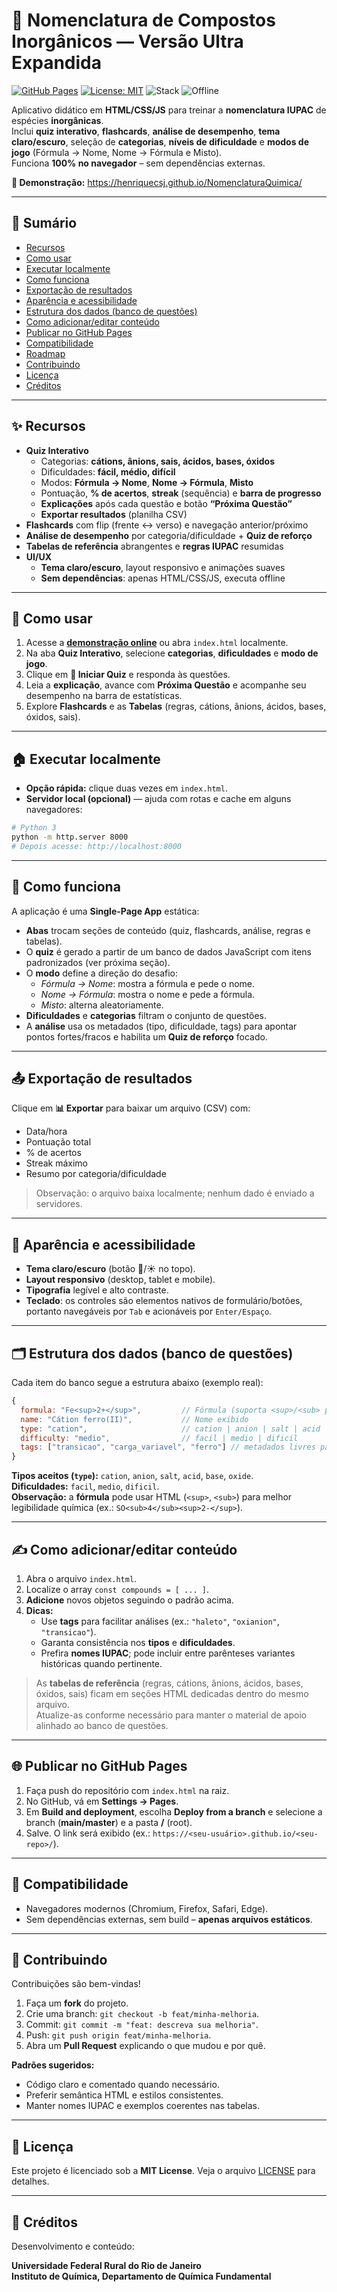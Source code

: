 # 🧪 Nomenclatura de Compostos Inorgânicos — Versão Ultra Expandida

[![GitHub Pages](https://img.shields.io/badge/GitHub%20Pages-online-brightgreen)](https://henriquecsj.github.io/NomenclaturaQuimica/)
[![License: MIT](https://img.shields.io/badge/License-MIT-yellow.svg)](LICENSE)
![Stack](https://img.shields.io/badge/Stack-HTML%2FCSS%2FJS-blue)
![Offline](https://img.shields.io/badge/Works-100%25%20Offline-8A2BE2)

Aplicativo didático em **HTML/CSS/JS** para treinar a **nomenclatura IUPAC** de espécies **inorgânicas**.  
Inclui **quiz interativo**, **flashcards**, **análise de desempenho**, **tema claro/escuro**, seleção de **categorias**, **níveis de dificuldade** e **modos de jogo** (Fórmula → Nome, Nome → Fórmula e Misto).  
Funciona **100% no navegador** – sem dependências externas.

**🔗 Demonstração:** https://henriquecsj.github.io/NomenclaturaQuimica/

---

## 📌 Sumário

- [Recursos](#recursos)
- [Como usar](#como-usar)
- [Executar localmente](#executar-localmente)
- [Como funciona](#como-funciona)
- [Exportação de resultados](#exportação-de-resultados)
- [Aparência e acessibilidade](#aparência-e-acessibilidade)
- [Estrutura dos dados (banco de questões)](#estrutura-dos-dados-banco-de-questões)
- [Como adicionar/editar conteúdo](#como-adicionareditar-conteúdo)
- [Publicar no GitHub Pages](#publicar-no-github-pages)
- [Compatibilidade](#compatibilidade)
- [Roadmap](#roadmap)
- [Contribuindo](#contribuindo)
- [Licença](#licença)
- [Créditos](#créditos)

---

## ✨ Recursos

- **Quiz Interativo**
  - Categorias: **cátions, ânions, sais, ácidos, bases, óxidos**
  - Dificuldades: **fácil, médio, difícil**
  - Modos: **Fórmula → Nome**, **Nome → Fórmula**, **Misto**
  - Pontuação, **% de acertos**, **streak** (sequência) e **barra de progresso**
  - **Explicações** após cada questão e botão **“Próxima Questão”**
  - **Exportar resultados** (planilha CSV)
- **Flashcards** com flip (frente ↔ verso) e navegação anterior/próximo
- **Análise de desempenho** por categoria/dificuldade + **Quiz de reforço**
- **Tabelas de referência** abrangentes e **regras IUPAC** resumidas
- **UI/UX**
  - **Tema claro/escuro**, layout responsivo e animações suaves
  - **Sem dependências**: apenas HTML/CSS/JS, executa offline

---

## 🚀 Como usar

1. Acesse a **[demonstração online](https://henriquecsj.github.io/NomenclaturaQuimica/)** ou abra `index.html` localmente.
2. Na aba **Quiz Interativo**, selecione **categorias**, **dificuldades** e **modo de jogo**.
3. Clique em **🚀 Iniciar Quiz** e responda às questões.
4. Leia a **explicação**, avance com **Próxima Questão** e acompanhe seu desempenho na barra de estatísticas.
5. Explore **Flashcards** e as **Tabelas** (regras, cátions, ânions, ácidos, bases, óxidos, sais).

---

## 🏠 Executar localmente

- **Opção rápida:** clique duas vezes em `index.html`.
- **Servidor local (opcional)** — ajuda com rotas e cache em alguns navegadores:

```bash
# Python 3
python -m http.server 8000
# Depois acesse: http://localhost:8000
```

---

## 🧠 Como funciona

A aplicação é uma **Single-Page App** estática:

- **Abas** trocam seções de conteúdo (quiz, flashcards, análise, regras e tabelas).
- O **quiz** é gerado a partir de um banco de dados JavaScript com itens padronizados (ver próxima seção).
- O **modo** define a direção do desafio:
  - *Fórmula → Nome*: mostra a fórmula e pede o nome.
  - *Nome → Fórmula*: mostra o nome e pede a fórmula.
  - *Misto*: alterna aleatoriamente.
- **Dificuldades** e **categorias** filtram o conjunto de questões.
- A **análise** usa os metadados (tipo, dificuldade, tags) para apontar pontos fortes/fracos e habilita um **Quiz de reforço** focado.

---

## 📤 Exportação de resultados

Clique em **📊 Exportar** para baixar um arquivo (CSV) com:
- Data/hora
- Pontuação total
- % de acertos
- Streak máximo
- Resumo por categoria/dificuldade

> Observação: o arquivo baixa localmente; nenhum dado é enviado a servidores.

---

## 🎨 Aparência e acessibilidade

- **Tema claro/escuro** (botão 🌙/☀️ no topo).
- **Layout responsivo** (desktop, tablet e mobile).
- **Tipografia** legível e alto contraste.
- **Teclado**: os controles são elementos nativos de formulário/botões, portanto navegáveis por `Tab` e acionáveis por `Enter/Espaço`.

---

## 🗂️ Estrutura dos dados (banco de questões)

Cada item do banco segue a estrutura abaixo (exemplo real):

```js
{
  formula: "Fe<sup>2+</sup>",         // Fórmula (suporta <sup>/<sub> para índices/exponentes)
  name: "Cátion ferro(II)",           // Nome exibido
  type: "cation",                     // cation | anion | salt | acid | base | oxide
  difficulty: "medio",                // facil | medio | dificil
  tags: ["transicao", "carga_variavel", "ferro"] // metadados livres para análise
}
```

**Tipos aceitos (`type`):** `cation`, `anion`, `salt`, `acid`, `base`, `oxide`.  
**Dificuldades:** `facil`, `medio`, `dificil`.  
**Observação:** a **fórmula** pode usar HTML (`<sup>`, `<sub>`) para melhor legibilidade química (ex.: `SO<sub>4</sub><sup>2-</sup>`).

---

## ✍️ Como adicionar/editar conteúdo

1. Abra o arquivo `index.html`.
2. Localize o array `const compounds = [ ... ]`.
3. **Adicione** novos objetos seguindo o padrão acima.
4. **Dicas:**
   - Use **tags** para facilitar análises (ex.: `"haleto"`, `"oxianion"`, `"transicao"`).
   - Garanta consistência nos **tipos** e **dificuldades**.
   - Prefira **nomes IUPAC**; pode incluir entre parênteses variantes históricas quando pertinente.

> As **tabelas de referência** (regras, cátions, ânions, ácidos, bases, óxidos, sais) ficam em seções HTML dedicadas dentro do mesmo arquivo.  
> Atualize-as conforme necessário para manter o material de apoio alinhado ao banco de questões.

---

## 🌐 Publicar no GitHub Pages

1. Faça push do repositório com `index.html` na raiz.
2. No GitHub, vá em **Settings → Pages**.
3. Em **Build and deployment**, escolha **Deploy from a branch** e selecione a branch (**main/master**) e a pasta **/** (root).
4. Salve. O link será exibido (ex.: `https://<seu-usuário>.github.io/<seu-repo>/`).

---

## 🧭 Compatibilidade

- Navegadores modernos (Chromium, Firefox, Safari, Edge).
- Sem dependências externas, sem build – **apenas arquivos estáticos**.

---

## 🤝 Contribuindo

Contribuições são bem-vindas!

1. Faça um **fork** do projeto.
2. Crie uma branch: `git checkout -b feat/minha-melhoria`.
3. Commit: `git commit -m "feat: descreva sua melhoria"`.
4. Push: `git push origin feat/minha-melhoria`.
5. Abra um **Pull Request** explicando o que mudou e por quê.

**Padrões sugeridos:**
- Código claro e comentado quando necessário.
- Preferir semântica HTML e estilos consistentes.
- Manter nomes IUPAC e exemplos coerentes nas tabelas.

---

## 📄 Licença

Este projeto é licenciado sob a **MIT License**. Veja o arquivo [LICENSE](LICENSE) para detalhes.

---

## 🙌 Créditos

Desenvolvimento e conteúdo:

**Universidade Federal Rural do Rio de Janeiro**  
**Instituto de Química, Departamento de Química Fundamental**  
